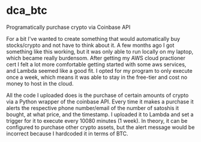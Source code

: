 # dca_btc
Programatically purchase crypto via Coinbase API

For a bit I've wanted to create something that would automatically buy stocks/crypto and not have to think about it. A few months ago I got something like this working, but it was only able to run locally on my laptop, which became really burdensom. After getting my AWS cloud practioner cert I felt a lot more comfortable getting started with some aws services, and Lambda seemed like a good fit. I opted for my program to only execute once a week, which means it was able to stay in the free-tier and cost no money to host in the cloud.

All the code I uploaded does is the purchase of certain amounts of crypto via a Python wrapper of the coinbase API. Every time it makes a purchase it alerts the respective phone number/email of the number of satoshis it bought, at what price, and the timestamp. I uploaded it to Lambda and set a trigger for it to execute every 10080 minutes (1 week). In theory, it can be configured to purchase other crypto assets, but the alert message would be incorrect because I hardcoded it in terms of BTC.
